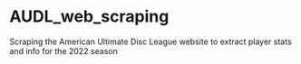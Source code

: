 # AUDL_web_scraping
Scraping the American Ultimate Disc League website to extract player stats and info for the 2022 season
